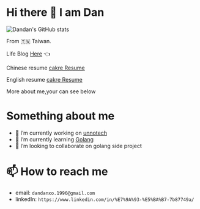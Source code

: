 # Hi there 👋 I am Dan
![Dandan's GitHub stats](https://github-readme-stats.vercel.app/api?username=dandanXO)

From 🇹🇼 Taiwan.

Life Blog [Here](https://dandanxo.github.io/) 👈

Chinese resume [cakre Resume](https://www.cakeresume.com/dandanXO-zh)

English resume [cakre Resume](https://www.cakeresume.com/dandanXO-en)

More about me,your can see below
<!--
**dandanXO/dandanXO** is a ✨ _special_ ✨ repository because its `README.md` (this file) appears on your GitHub profile.

Here are some ideas to get you started:

- 🔭 I’m currently working on ...
- 🌱 I’m currently learning ...
- 👯 I’m looking to collaborate on ...
- 🤔 I’m looking for help with ...
- 💬 Ask me about ...
- 📫 How to reach me: ...
- 😄 Pronouns: ...
- ⚡ Fun fact: ...
-->
# Something about me
- 🔭 I’m currently working on [unnotech](https://unnotech.com/)
- 🌱 I’m currently learning [Golang](https://golang.org/)
- 👯 I’m looking to collaborate on golang side project

# 📫 How to reach me

- email: `dandanxo.1996@gmail.com`
- linkedIn: `https://www.linkedin.com/in/%E7%9A%93-%E5%BA%B7-7b87749a/`



